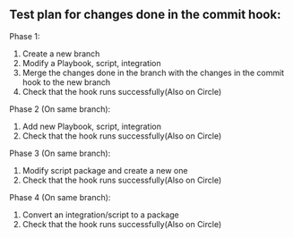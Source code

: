 ## Test plan for changes done in the commit hook:
Phase 1:

1. Create a new branch
2. Modify a Playbook, script, integration
3. Merge the changes done in the branch with the changes in the commit hook to the new branch
4. Check that the hook runs successfully(Also on Circle)

Phase 2 (On same branch):
1. Add new Playbook, script, integration
2. Check that the hook runs successfully(Also on Circle)

Phase 3 (On same branch):
1. Modify script package and create a new one
2. Check that the hook runs successfully(Also on Circle)

Phase 4 (On same branch):
1. Convert an integration/script to a package
2. Check that the hook runs successfully(Also on Circle)
